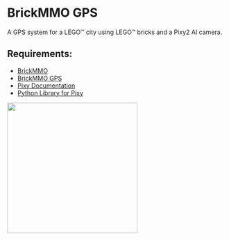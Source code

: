 # BrickMMO GPS

A GPS system for a LEGO™ city using LEGO™ bricks and a Pixy2 AI camera. 

## Requirements:

* [BrickMMO](https://www.brickmmo.com/)
* [BrickMMO GPS](https://gps.brickmmo.com/)
* [Pixy Documentation](https://docs.pixycam.com/wiki/doku.php)
* [Python Library for Pixy](https://github.com/KWSmit/Pixy_ev3dev)

<a href="https://brickmmo.com">
<img src="https://brickmmo.com/images/brickmmo-logo-horizontal.jpg" width="300">
</a>
